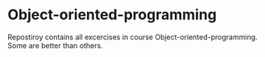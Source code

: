 # Object-oriented-programming
Repostiroy contains all excercises in course Object-oriented-programming. Some are better than others.
